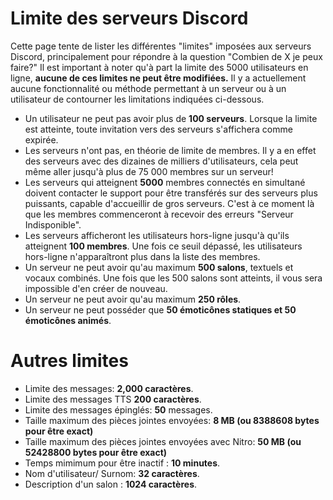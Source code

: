 <!-- TITLE: Limites des serveurs Discord -->
<!-- SUBTITLE: Les différentes limites des serveurs Discord -->

# Limite des serveurs Discord
Cette page tente de lister les différentes "limites" imposées aux serveurs Discord, principalement pour répondre à la question "Combien de X je peux faire?" Il est important à noter qu'à part la limite des 5000 utilisateurs en ligne, **aucune de ces limites ne peut être modifiées.** Il y a actuellement aucune fonctionnalité ou méthode permettant à un serveur ou à un utilisateur de contourner les limitations indiquées ci-dessous.

- Un utilisateur ne peut pas avoir plus de **100 serveurs**. Lorsque la limite est atteinte, toute invitation vers des serveurs s'affichera comme expirée. 
- Les serveurs n'ont pas, en théorie de limite de membres. Il y a en effet des serveurs avec des dizaines de milliers d'utilisateurs, cela peut même aller jusqu'à plus de 75 000 membres sur un serveur!
- Les serveurs qui atteignent **5000** membres connectés en simultané doivent contacter le support pour être transférés sur des serveurs plus puissants, capable d'accueillir de gros serveurs. C'est à ce moment là que les membres commenceront à recevoir des erreurs "Serveur Indisponible".
- Les serveurs afficheront les utilisateurs hors-ligne jusqu'à qu'ils atteignent **100 membres**. Une fois ce seuil dépassé, les utilisateurs hors-ligne n'apparaîtront plus dans la liste des membres. 
- Un serveur ne peut avoir qu'au maximum **500 salons**, textuels et vocaux combinés. Une fois que les 500 salons sont atteints, il vous sera impossible d'en créer de nouveau. 
- Un serveur ne peut avoir qu'au maximum **250 rôles**.
- Un serveur ne peut posséder que **50 émoticônes statiques et 50 émoticônes animés**.

# Autres limites
- Limite des messages: **2,000 caractères**. 
- Limite des messages TTS **200 caractères**.
- Limite des messages épinglés: **50** messages.
- Taille maximum des pièces jointes envoyées: **8 MB (ou 8388608 bytes pour être exact)**
- Taille maximum des pièces jointes envoyées avec Nitro: **50 MB (ou 52428800 bytes pour être exact)**
- Temps mimimum pour être inactif : **10 minutes**.
- Nom d'utilisateur/ Surnom: **32 caractères**.
- Description d'un salon : **1024 caractères**.